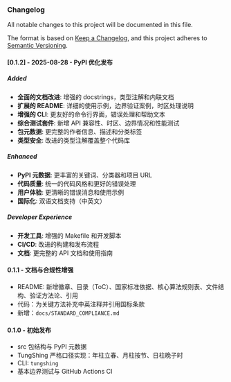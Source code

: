 ### Changelog

All notable changes to this project will be documented in this file.

The format is based on [Keep a Changelog](https://keepachangelog.com/en/1.0.0/),
and this project adheres to [Semantic Versioning](https://semver.org/spec/v2.0.0.html).

#### [0.1.2] - 2025-08-28 - PyPI 优化发布

##### Added
- **全面的文档改进**: 增强的 docstrings，类型注解和内联文档
- **扩展的 README**: 详细的使用示例，边界验证案例，时区处理说明
- **增强的 CLI**: 更友好的命令行界面，错误处理和帮助文本
- **综合测试套件**: 新增 API 兼容性、时区、边界情况和性能测试
- **包元数据**: 更完整的作者信息、描述和分类标签
- **类型安全**: 改进的类型注解覆盖整个代码库

##### Enhanced  
- **PyPI 元数据**: 更丰富的关键词、分类器和项目 URL
- **代码质量**: 统一的代码风格和更好的错误处理
- **用户体验**: 更清晰的错误消息和使用示例
- **国际化**: 双语文档支持（中英文）

##### Developer Experience
- **开发工具**: 增强的 Makefile 和开发脚本
- **CI/CD**: 改进的构建和发布流程
- **文档**: 更完整的 API 文档和使用指南

#### 0.1.1 - 文档与合规性增强
- README: 新增徽章、目录（ToC）、国家标准依据、核心算法规则表、文件结构、验证方法论、引用
- 代码：为关键方法补充中英注释并引用国标条款
- 新增：`docs/STANDARD_COMPLIANCE.md`

#### 0.1.0 - 初始发布
- src 包结构与 PyPI 元数据
- TungShing 严格口径实现：年柱立春、月柱按节、日柱晚子时
- CLI: `tungshing`
- 基本边界测试与 GitHub Actions CI


